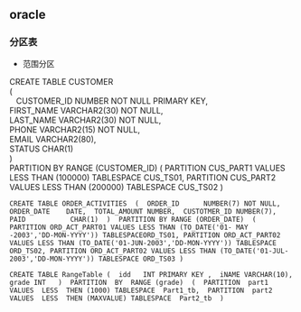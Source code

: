 ## oracle
### 分区表
+ 范围分区

CREATE TABLE CUSTOMER  <br/>
( <br/>
    CUSTOMER_ID NUMBER NOT NULL PRIMARY KEY, <br/>
    FIRST_NAME  VARCHAR2(30) NOT NULL, <br/>
    LAST_NAME   VARCHAR2(30) NOT NULL, <br/>
    PHONE        VARCHAR2(15) NOT NULL, <br/>
    EMAIL        VARCHAR2(80), <br/>
    STATUS       CHAR(1) <br/>
)<br/>
PARTITION BY RANGE (CUSTOMER_ID) 
( 
    PARTITION CUS_PART1 VALUES LESS THAN (100000) TABLESPACE CUS_TS01, 
    PARTITION CUS_PART2 VALUES LESS THAN (200000) TABLESPACE CUS_TS02 
)

`CREATE TABLE ORDER_ACTIVITIES 
( 
    ORDER_ID      NUMBER(7) NOT NULL, 
    ORDER_DATE    DATE, 
    TOTAL_AMOUNT NUMBER, 
    CUSTOTMER_ID NUMBER(7), 
    PAID           CHAR(1) 
) 
PARTITION BY RANGE (ORDER_DATE) 
(
  PARTITION ORD_ACT_PART01 VALUES LESS THAN (TO_DATE('01- MAY -2003','DD-MON-YYYY')) TABLESPACEORD_TS01,
  PARTITION ORD_ACT_PART02 VALUES LESS THAN (TO_DATE('01-JUN-2003','DD-MON-YYYY')) TABLESPACE ORD_TS02,
  PARTITION ORD_ACT_PART02 VALUES LESS THAN (TO_DATE('01-JUL-2003','DD-MON-YYYY')) TABLESPACE ORD_TS03
)`

`CREATE TABLE RangeTable
( 
  idd   INT PRIMARY KEY , 
  iNAME VARCHAR(10), 
  grade INT  
) 
PARTITION  BY  RANGE (grade) 
( 
      PARTITION  part1 VALUES  LESS  THEN (1000) TABLESPACE  Part1_tb, 
      PARTITION  part2 VALUES  LESS  THEN (MAXVALUE) TABLESPACE  Part2_tb 
)`
